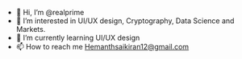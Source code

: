 - 👋 Hi, I’m @realprime
- 👀 I’m interested in UI/UX design, Cryptography, Data Science and Markets.
- 🌱 I’m currently learning UI/UX design
- 📫 How to reach me Hemanthsaikiran12@gmail.com

<!---
realprime/realprime is a ✨ special ✨ repository because its `README.md` (this file) appears on your GitHub profile.
You can click the Preview link to take a look at your changes.
--->
